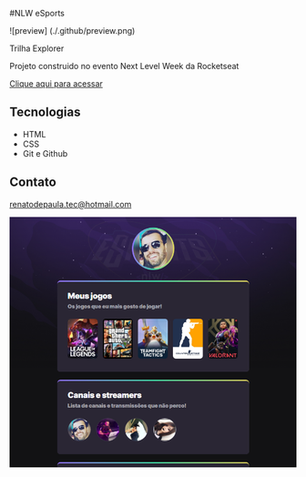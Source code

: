 #NLW eSports 

![preview] (./.github/preview.png)


Trilha Explorer

Projeto construido no evento Next Level Week da Rocketseat

[Clique aqui para acessar](https://renatodeepaula.github.io/nlwEsports/)

## Tecnologias
- HTML
- CSS
- Git e Github


## Contato
renatodepaula.tec@hotmail.com

![preview](./.github/preview.png)